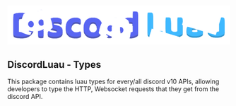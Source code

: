 <div align="center">
	<p>
		<a href=""><img src="https://raw.githubusercontent.com/DiscordLuau/.github/master/resource/DiscordLuau-Banner.png" width="512" alt="discord-luau"/></a>
	</p>
</div>

## DiscordLuau - Types

This package contains luau types for every/all discord v10 APIs, allowing developers to type the HTTP, Websocket requests that they get from the discord API.